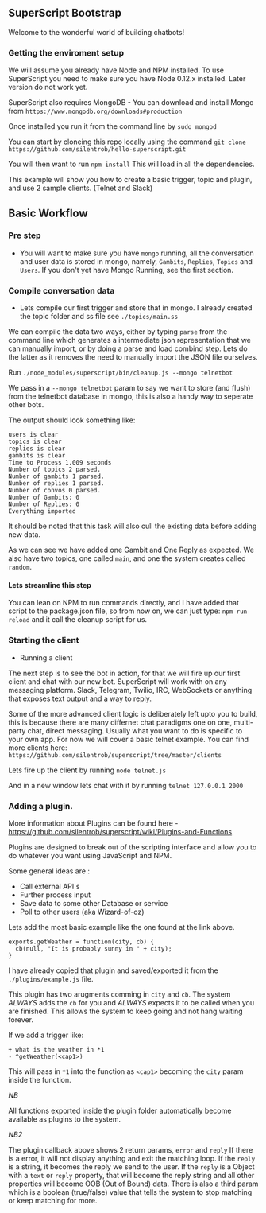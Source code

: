 ## SuperScript Bootstrap

Welcome to the wonderful world of building chatbots!


### Getting the enviroment setup

We will assume you already have Node and NPM installed. To use SuperScript you need to make sure you have Node 0.12.x installed. Later version do not work yet.

SuperScript also requires MongoDB - You can download and install Mongo from `https://www.mongodb.org/downloads#production`

Once installed you run it from the command line by `sudo mongod`

You can start by cloneing this repo locally using the command 
`git clone https://github.com/silentrob/hello-superscript.git`

You will then want to run `npm install` This will load in all the dependencies. 

This example will show you how to create a basic trigger, topic and plugin, and use 2 sample clients. (Telnet and Slack)

## Basic Workflow

### Pre step
* You will want to make sure you have `mongo` running, all the conversation and user data is stored in mongo, namely, `Gambits`, `Replies`, `Topics` and `Users`. If you don't yet have Mongo Running, see the first section.

### Compile conversation data
* Lets compile our first trigger and store that in mongo. I already created the topic folder and ss file see `./topics/main.ss` 

We can compile the data two ways, either by typing `parse` from the command line which generates a intermediate json representation that we can manually import, or by doing a parse and load combind step. Lets do the latter as it removes the need to manually import the JSON file ourselves.

Run `./node_modules/superscript/bin/cleanup.js --mongo telnetbot`

We pass in a `--mongo telnetbot` param to say we want to store (and flush) from the telnetbot database in mongo, this is also a handy way to seperate other bots.

The output should look something like:
```
users is clear
topics is clear
replies is clear
gambits is clear
Time to Process 1.009 seconds
Number of topics 2 parsed.
Number of gambits 1 parsed.
Number of replies 1 parsed.
Number of convos 0 parsed.
Number of Gambits: 0
Number of Replies: 0
Everything imported
```

It should be noted that this task will also cull the existing data before adding new data.

As we can see we have added one Gambit and One Reply as expected. We also have two topics, one called `main`, and one the system creates called `random`.

#### Lets streamline this step
You can lean on NPM to run commands directly, and I have added that script to the package.json file, so from now on, we can just type: `npm run reload` and it call the cleanup script for us.

### Starting the client
* Running a client

The next step is to see the bot in action, for that we will fire up our first client and chat with our new bot. SuperScript will work with on any messaging platform. Slack, Telegram, Twilio, IRC, WebSockets or anything that exposes text output and a way to reply.

Some of the more advanced client logic is deliberately left upto you to build, this is because there are many differnet chat paradigms one on one, multi-party chat, direct messaging. Usually what you want to do is specific to your own app. For now we will cover a basic telnet example. You can find more clients here: `https://github.com/silentrob/superscript/tree/master/clients`

Lets fire up the client by running `node telnet.js`

And in a new window lets chat with it by running `telnet 127.0.0.1 2000`

### Adding a plugin.

More information about Plugins can be found here - https://github.com/silentrob/superscript/wiki/Plugins-and-Functions

Plugins are designed to break out of the scripting interface and allow you to do whatever you want using JavaScript and NPM.

Some general ideas are :
* Call external API's
* Further process input 
* Save data to some other Database or service
* Poll to other users (aka Wizard-of-oz)

Lets add the most basic example like the one found at the link above.
```
exports.getWeather = function(city, cb) {
  cb(null, "It is probably sunny in " + city);
}
```

I have already copied that plugin and saved/exported it from the `./plugins/example.js` file.

This plugin has two arugments comming in `city` and `cb`. The system *ALWAYS* adds the `cb` for you and *ALWAYS* expects it to be called when you are finished. This allows the system to keep going and not hang waiting forever.


If we add a trigger like:
```
+ what is the weather in *1
- ^getWeather(<cap1>)
```

This will pass in `*1` into the function as `<cap1>` becoming the `city` param inside the function.

*NB* 

All functions exported inside the plugin folder automatically become available as plugins to the system.

*NB2* 

The plugin callback above shows 2 return params, `error` and `reply` If there is a error, it will not display anything and exit the matching loop. If the `reply` is a string, it becomes the reply we send to the user. If the `reply` is a Object with a `text` or `reply` property, that will become the reply string and all other properties will become OOB (Out of Bound) data. There is also a third param which is a boolean (true/false) value that tells the system to stop matching or keep matching for more.






